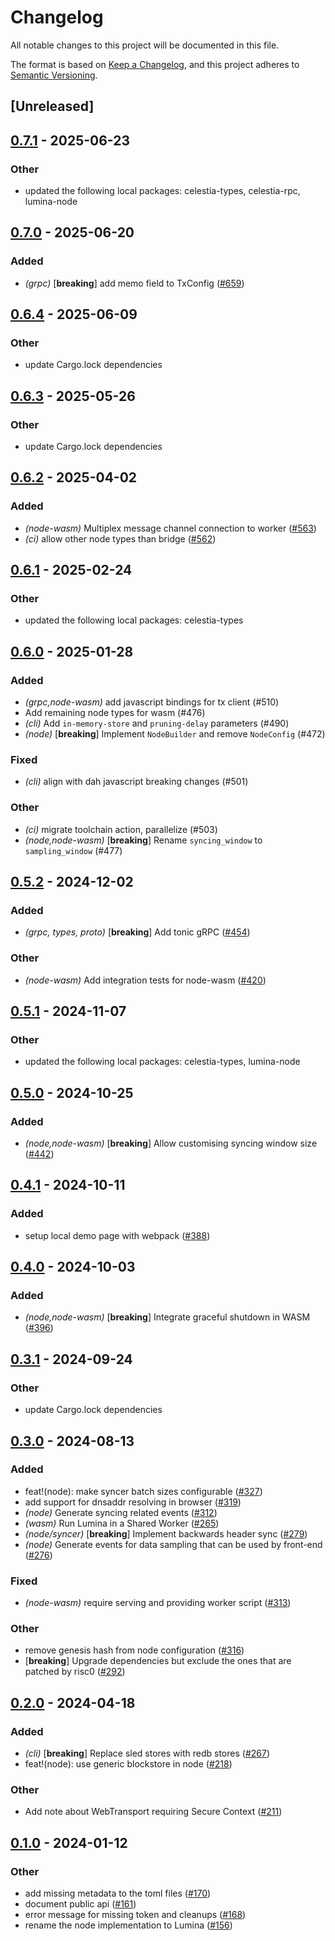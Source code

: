 # Changelog
All notable changes to this project will be documented in this file.

The format is based on [Keep a Changelog](https://keepachangelog.com/en/1.0.0/),
and this project adheres to [Semantic Versioning](https://semver.org/spec/v2.0.0.html).

## [Unreleased]

## [0.7.1](https://github.com/eigerco/lumina/compare/lumina-cli-v0.7.0...lumina-cli-v0.7.1) - 2025-06-23

### Other

- updated the following local packages: celestia-types, celestia-rpc, lumina-node

## [0.7.0](https://github.com/eigerco/lumina/compare/lumina-cli-v0.6.4...lumina-cli-v0.7.0) - 2025-06-20

### Added

- *(grpc)* [**breaking**] add memo field to TxConfig ([#659](https://github.com/eigerco/lumina/pull/659))

## [0.6.4](https://github.com/eigerco/lumina/compare/lumina-cli-v0.6.3...lumina-cli-v0.6.4) - 2025-06-09

### Other

- update Cargo.lock dependencies

## [0.6.3](https://github.com/eigerco/lumina/compare/lumina-cli-v0.6.2...lumina-cli-v0.6.3) - 2025-05-26

### Other

- update Cargo.lock dependencies

## [0.6.2](https://github.com/eigerco/lumina/compare/lumina-cli-v0.6.1...lumina-cli-v0.6.2) - 2025-04-02

### Added

- *(node-wasm)* Multiplex message channel connection to worker ([#563](https://github.com/eigerco/lumina/pull/563))
- *(ci)* allow other node types than bridge ([#562](https://github.com/eigerco/lumina/pull/562))

## [0.6.1](https://github.com/eigerco/lumina/compare/lumina-cli-v0.6.0...lumina-cli-v0.6.1) - 2025-02-24

### Other

- updated the following local packages: celestia-types

## [0.6.0](https://github.com/eigerco/lumina/compare/lumina-cli-v0.5.2...lumina-cli-v0.6.0) - 2025-01-28

### Added

- *(grpc,node-wasm)* add javascript bindings for tx client (#510)
- Add remaining node types for wasm (#476)
- *(cli)* Add `in-memory-store` and `pruning-delay` parameters (#490)
- *(node)* [**breaking**] Implement `NodeBuilder` and remove `NodeConfig` (#472)

### Fixed

- *(cli)* align with dah javascript breaking changes (#501)

### Other

- *(ci)* migrate toolchain action, parallelize (#503)
- *(node,node-wasm)* [**breaking**] Rename `syncing_window` to `sampling_window` (#477)

## [0.5.2](https://github.com/eigerco/lumina/compare/lumina-cli-v0.5.1...lumina-cli-v0.5.2) - 2024-12-02

### Added

- *(grpc, types, proto)* [**breaking**] Add tonic gRPC ([#454](https://github.com/eigerco/lumina/pull/454))

### Other

- *(node-wasm)* Add integration tests for node-wasm ([#420](https://github.com/eigerco/lumina/pull/420))

## [0.5.1](https://github.com/eigerco/lumina/compare/lumina-cli-v0.5.0...lumina-cli-v0.5.1) - 2024-11-07

### Other

- updated the following local packages: celestia-types, lumina-node

## [0.5.0](https://github.com/eigerco/lumina/compare/lumina-cli-v0.4.1...lumina-cli-v0.5.0) - 2024-10-25

### Added

- *(node,node-wasm)* [**breaking**] Allow customising syncing window size ([#442](https://github.com/eigerco/lumina/pull/442))

## [0.4.1](https://github.com/eigerco/lumina/compare/lumina-cli-v0.4.0...lumina-cli-v0.4.1) - 2024-10-11

### Added

- setup local demo page with webpack ([#388](https://github.com/eigerco/lumina/pull/388))

## [0.4.0](https://github.com/eigerco/lumina/compare/lumina-cli-v0.3.1...lumina-cli-v0.4.0) - 2024-10-03

### Added

- *(node,node-wasm)* [**breaking**] Integrate graceful shutdown in WASM ([#396](https://github.com/eigerco/lumina/pull/396))

## [0.3.1](https://github.com/eigerco/lumina/compare/lumina-cli-v0.3.0...lumina-cli-v0.3.1) - 2024-09-24

### Other

- update Cargo.lock dependencies

## [0.3.0](https://github.com/eigerco/lumina/compare/lumina-cli-v0.2.0...lumina-cli-v0.3.0) - 2024-08-13

### Added
- feat!(node): make syncer batch sizes configurable ([#327](https://github.com/eigerco/lumina/pull/327))
- add support for dnsaddr resolving in browser ([#319](https://github.com/eigerco/lumina/pull/319))
- *(node)* Generate syncing related events ([#312](https://github.com/eigerco/lumina/pull/312))
- *(wasm)* Run Lumina in a Shared Worker ([#265](https://github.com/eigerco/lumina/pull/265))
- *(node/syncer)* [**breaking**] Implement backwards header sync ([#279](https://github.com/eigerco/lumina/pull/279))
- *(node)* Generate events for data sampling that can be used by front-end ([#276](https://github.com/eigerco/lumina/pull/276))

### Fixed
- *(node-wasm)* require serving and providing worker script ([#313](https://github.com/eigerco/lumina/pull/313))

### Other
- remove genesis hash from node configuration ([#316](https://github.com/eigerco/lumina/pull/316))
- [**breaking**] Upgrade dependencies but exclude the ones that are patched by risc0 ([#292](https://github.com/eigerco/lumina/pull/292))

## [0.2.0](https://github.com/eigerco/lumina/compare/lumina-cli-v0.1.0...lumina-cli-v0.2.0) - 2024-04-18

### Added
- *(cli)* [**breaking**] Replace sled stores with redb stores ([#267](https://github.com/eigerco/lumina/pull/267))
- feat!(node): use generic blockstore in node ([#218](https://github.com/eigerco/lumina/pull/218))

### Other
- Add note about WebTransport requiring Secure Context ([#211](https://github.com/eigerco/lumina/pull/211))

## [0.1.0](https://github.com/eigerco/lumina/releases/tag/lumina-cli-v0.1.0) - 2024-01-12

### Other
- add missing metadata to the toml files ([#170](https://github.com/eigerco/lumina/pull/170))
- document public api ([#161](https://github.com/eigerco/lumina/pull/161))
- error message for missing token and cleanups ([#168](https://github.com/eigerco/lumina/pull/168))
- rename the node implementation to Lumina ([#156](https://github.com/eigerco/lumina/pull/156))
